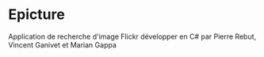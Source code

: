 # Epicture
Application de recherche d'image Flickr développer en C# par Pierre Rebut, Vincent Ganivet et Marian Gappa
